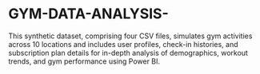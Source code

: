 # GYM-DATA-ANALYSIS-
This synthetic dataset, comprising four CSV files, simulates gym activities across 10 locations and includes user profiles, check-in histories, and subscription plan details for in-depth analysis of demographics, workout trends, and gym performance using Power BI.
